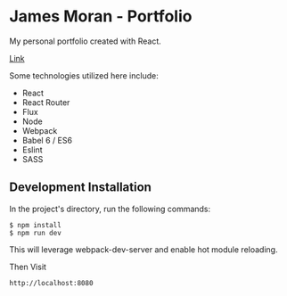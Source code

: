 # James Moran - Portfolio

My personal portfolio created with React.

[Link](http://www.google.com)

Some technologies utilized here include:
* React
* React Router
* Flux
* Node
* Webpack
* Babel 6 / ES6
* Eslint
* SASS


## Development Installation

In the project's directory, run the following commands:

```
$ npm install
$ npm run dev
```

This will leverage webpack-dev-server and enable hot module reloading.

Then  Visit

```
http://localhost:8080
```

